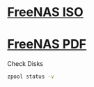 # <a href="http://www.freenas.org/download-freenas-release.html" target="_blank">FreeNAS ISO</a>
# <a href="http://freenas.2trux.com/FreeNAS.pdf" target="_blank">FreeNAS PDF</a>

Check Disks
```sh
zpool status -v
```
